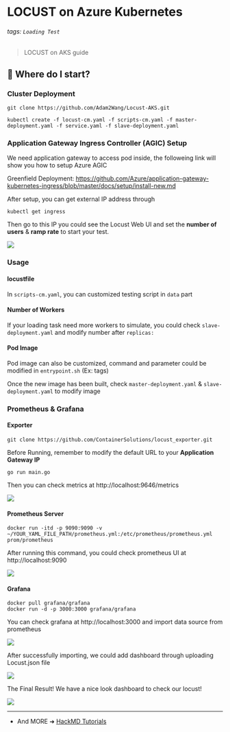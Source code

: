 

# LOCUST on Azure Kubernetes

###### tags: `Loading Test`

> LOCUST on AKS guide


## :memo: Where do I start?

### Cluster Deployment

```
git clone https://github.com/Adam2Wang/Locust-AKS.git

kubectl create -f locust-cm.yaml -f scripts-cm.yaml -f master-deployment.yaml -f service.yaml -f slave-deployment.yaml
```

### Application Gateway Ingress Controller (AGIC) Setup

We need application gateway to access pod inside, the followeing link will show you how to setup Azure AGIC

Greenfield Deployment: https://github.com/Azure/application-gateway-kubernetes-ingress/blob/master/docs/setup/install-new.md

After setup, you can get external IP address through
```
kubectl get ingress
```
Then go to this IP you could see the Locust Web UI and set the **number of users** & **ramp rate** to start your test. 

![](https://i.imgur.com/iwDxobl.png)



### Usage

#### locustfile

In `scripts-cm.yaml`, you can customized testing script in `data` part

#### Number of Workers

If your loading task need more workers to simulate, you could check `slave-deployment.yaml` and modify number after `replicas: `

#### Pod Image

Pod image can also be customized, command and parameter could be modified in `entrypoint.sh` (Ex: tags)

Once the new image has been built, check `master-deployment.yaml` & `slave-deployment.yaml` to modify image

### Prometheus & Grafana

#### Exporter

```
git clone https://github.com/ContainerSolutions/locust_exporter.git
```
Before Running, remember to modify the default URL to your **Application Gateway IP**

```
go run main.go
```
Then you can check metrics at http://localhost:9646/metrics

![](https://i.imgur.com/RiQW1sP.png)


#### Prometheus Server
```
docker run -itd -p 9090:9090 -v ~/YOUR_YAML_FILE_PATH/prometheus.yml:/etc/prometheus/prometheus.yml prom/prometheus
```
After running this command, you could check prometheus UI at http://localhost:9090

![](https://i.imgur.com/QZbEXeC.png)

#### Grafana

```
docker pull grafana/grafana
docker run -d -p 3000:3000 grafana/grafana
```
You can check grafana at http://localhost:3000 and import data source from prometheus

![](https://i.imgur.com/L5zXQmH.png)

After successfully importing, we could add dashboard through uploading Locust.json file

![](https://i.imgur.com/E1MPnDD.png)

The Final Result! We have a nice look dashboard to check our locust!

![](https://i.imgur.com/XatlQL3.png)



---
- And MORE ➜ [HackMD Tutorials](https://hackmd.io/c/tutorials)
